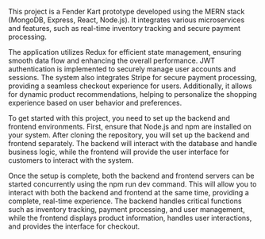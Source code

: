 This project is a Fender Kart prototype developed using the MERN stack (MongoDB, Express, React, Node.js). It integrates various microservices and features, such as real-time inventory tracking and secure payment processing.

The application utilizes Redux for efficient state management, ensuring smooth data flow and enhancing the overall performance. JWT authentication is implemented to securely manage user accounts and sessions. The system also integrates Stripe for secure payment processing, providing a seamless checkout experience for users. Additionally, it allows for dynamic product recommendations, helping to personalize the shopping experience based on user behavior and preferences.

To get started with this project, you need to set up the backend and frontend environments. First, ensure that Node.js and npm are installed on your system. After cloning the repository, you will set up the backend and frontend separately. The backend will interact with the database and handle business logic, while the frontend will provide the user interface for customers to interact with the system.

Once the setup is complete, both the backend and frontend servers can be started concurrently using the npm run dev command. This will allow you to interact with both the backend and frontend at the same time, providing a complete, real-time experience. The backend handles critical functions such as inventory tracking, payment processing, and user management, while the frontend displays product information, handles user interactions, and provides the interface for checkout.
